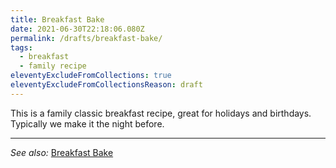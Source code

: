 ```yaml
---
title: Breakfast Bake
date: 2021-06-30T22:18:06.080Z
permalink: /drafts/breakfast-bake/
tags:
  - breakfast
  - family recipe
eleventyExcludeFromCollections: true
eleventyExcludeFromCollectionsReason: draft
---
```

This is a family classic breakfast recipe, great for holidays and birthdays. Typically we make it the night before.

---

_See also:_ [Breakfast Bake](/recipes/2022/01/15/breakfast-casserole/)
